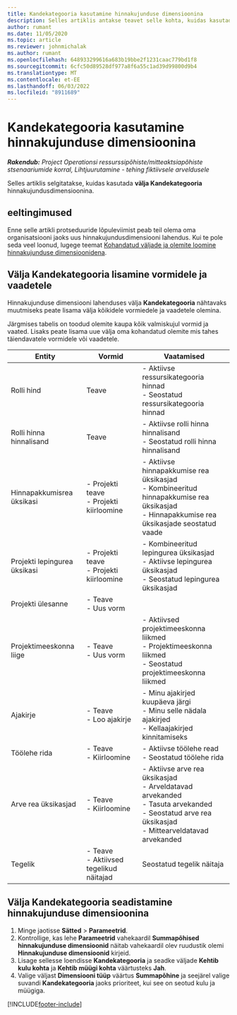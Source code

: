 ```yaml
---
title: Kandekategooria kasutamine hinnakujunduse dimensioonina
description: Selles artiklis antakse teavet selle kohta, kuidas kasutada välja Kandekategooria hinnakujundusdimensioonina.
author: rumant
ms.date: 11/05/2020
ms.topic: article
ms.reviewer: johnmichalak
ms.author: rumant
ms.openlocfilehash: 648933299616a683b19bbe2f1231caac779bd1f8
ms.sourcegitcommit: 6cfc50d89528df977a8f6a55c1ad39d99800d9b4
ms.translationtype: MT
ms.contentlocale: et-EE
ms.lasthandoff: 06/03/2022
ms.locfileid: "8911689"
---
```

# <a name="use-transaction-category-as-a-pricing-dimension"></a>Kandekategooria kasutamine hinnakujunduse dimensioonina


_**Rakendub:** Project Operationsi ressurssipõhiste/mitteaktsiapõhiste stsenaariumide korral,  Lihtjuurutamine - tehing fiktiivsele arveldusele_


Selles artiklis selgitatakse, kuidas kasutada **välja Kandekategooria** hinnakujundusdimensioonina. 

## <a name="prerequisites"></a>eeltingimused
Enne selle artikli protseduuride lõpuleviimist peab teil olema oma organisatsiooni jaoks uus hinnakujundusdimensiooni lahendus. Kui te pole seda veel loonud, lugege teemat [Kohandatud väljade ja olemite loomine hinnakujunduse dimensioonidena](create-custom-fields-entities-pricing-dimensions.md).

## <a name="add-the-transaction-category-field-to-forms-and-views"></a>Välja Kandekategooria lisamine vormidele ja vaadetele
Hinnakujunduse dimensiooni lahenduses välja **Kandekategooria** nähtavaks muutmiseks peate lisama välja kõikidele vormiedele ja vaadetele olemina.

Järgmises tabelis on toodud olemite kaupa kõik valmiskujul vormid ja vaated. Lisaks peate lisama uue välja oma kohandatud olemite mis tahes täiendavatele vormidele või vaadetele.

|  Entity        | Vormid     |Vaatamised        |
| ------------------------------|---------------------------------|----------------------------------|
|  Rolli hind| Teave |- Aktiivse ressursikategooria hinnad<br> - Seostatud ressursikategooria hinnad |
|  Rolli hinna hinnalisand| Teave|- Aktiivse rolli hinna hinnalisand<br>- Seostatud rolli hinna hinnalisand |
|  Hinnapakkumisrea üksikasi|- Projekti teave<br>- Projekti kiirloomine| - Aktiivse hinnapakkumise rea üksikasjad<br>- Kombineeritud hinnapakkumise rea üksikasjad<br>- Hinnapakkumise rea üksikasjade seostatud vaade |
|  Projekti lepingurea üksikasi|- Projekti teave<br>- Projekti kiirloomine|- Kombineeritud lepingurea üksikasjad<br>- Aktiivse lepingurea üksikasjad<br>- Seostatud lepingurea üksikasjad |
|  Projekti ülesanne|- Teave<br>- Uus vorm| &nbsp; |
|  Projektimeeskonna liige|- Teave<br>- Uus vorm|- Aktiivsed projektimeeskonna liikmed<br>- Projektimeeskonna liikmed<br>- Seostatud projektimeeskonna liikmed |
|  Ajakirje|- Teave<br>- Loo ajakirje|- Minu ajakirjed kuupäeva järgi<br>- Minu selle nädala ajakirjed<br>- Kellaajakirjed kinnitamiseks|
|  Töölehe rida|- Teave<br>- Kiirloomine|- Aktiivse töölehe read<br>- Seostatud töölehe rida|
|  Arve rea üksikasjad|- Teave<br>- Kiirloomine|- Aktiivse arve rea üksikasjad<br>- Arveldatavad arvekanded<br>- Tasuta arvekanded<br>- Seostatud arve rea üksikasjad <br>- Mittearveldatavad arvekanded|
|  Tegelik|- Teave<br>- Aktiivsed tegelikud näitajad| Seostatud tegelik näitaja |

## <a name="set-up-the-transaction-category-field-as-a-pricing-dimension"></a>Välja Kandekategooria seadistamine hinnakujunduse dimensioonina

1. Minge jaotisse **Sätted** > **Parameetrid**. 
2. Kontrollige, kas lehe **Parameetrid** vahekaardil **Summapõhised hinnakujunduse dimensioonid** näitab vahekaardil olev ruudustik olemi **Hinnakujunduse dimensioonid** kirjeid.
3. Lisage sellesse loendisse **Kandekategooria** ja seadke väljade **Kehtib kulu kohta** ja **Kehtib müügi kohta** väärtusteks **Jah**.
4. Valige väljast **Dimensiooni tüüp** väärtus **Summapõhine** ja seejärel valige suvandi **Kandekategooria** jaoks prioriteet, kui see on seotud kulu ja müügiga.


[!INCLUDE[footer-include](../includes/footer-banner.md)]
